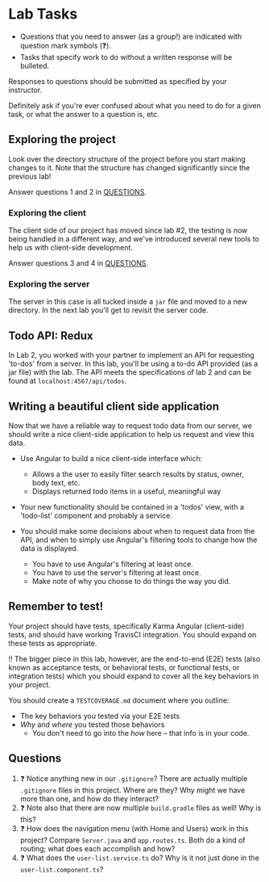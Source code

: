 # Lab Tasks

- Questions that you need to answer (as a group!) are indicated with question
mark symbols (:question:).
- Tasks that specify work to do without a written response will be bulleted.

Responses to questions should be submitted as specified by your instructor.

Definitely ask if you're ever confused about what you need to do for a given task, or what the answer to a question is, etc.

## Exploring the project

Look over the directory structure of the project before you start making
changes to it. Note that the structure has changed significantly since
the previous lab!

Answer questions 1 and 2 in [QUESTIONS](#questions).

### Exploring the client

The client side of our project has moved since lab #2, the testing is
now being handled in a different way, and we've introduced several new tools
to help us with client-side development.

Answer questions 3 and 4 in [QUESTIONS](#questions).

### Exploring the server

The server in this case is all tucked inside a `jar` file and moved to a new
directory. In the next lab you'll get to revisit the server code.

## Todo API: Redux

In Lab 2, you worked with your partner to implement an API for requesting
'to-dos' from a server. In this lab, you'll be using a to-do API provided
(as a jar file) with the lab. The API meets the specifications of lab 2 and
can be found at `localhost:4567/api/todos`.

## Writing a beautiful client side application

Now that we have a reliable way to request todo data from our server,
we should write a nice client-side application to help us request and view
this data.

- Use Angular to build a nice client-side interface which:
    - Allows a the user to easily filter search results by status, owner,
      body text, etc.
    - Displays returned todo items in a useful, meaningful way

- Your new functionality should be contained in a 'todos' view, 
with a 'todo-list' component and probably a service.

- You should make some decisions about when to request data from the API,
and when to simply use Angular's filtering tools to change how
the data is displayed. 

   - You have to use Angular's filtering at least once.
   - You have to use the server's filtering at least once.
   - Make note of why you choose to do things the way you did.

## Remember to test!

Your project should have tests, specifically Karma Angular (client-side) tests, 
and should have working TravisCI integration. You should expand on these tests as
appropriate.

:bangbang: The bigger piece in this lab, however, are the end-to-end (E2E) tests 
(also known as acceptance tests,
or behavioral tests, or functional tests, or integration tests) which you should
expand to cover all the
key behaviors in your project.

You should create a `TESTCOVERAGE.md` document where you outline:

   * The key behaviors you tested via your E2E tests
   * _Why_ and _where_ you tested those behaviors
      * You don't need to go into the _how_ here – that info is in your code.

## Questions

1. :question: Notice anything new in our ``.gitignore``? There are actually
multiple ``.gitignore`` files in this project. Where are they?
Why might we have more than one, and how do they interact?
1. :question: Note also that there are now multiple ``build.gradle`` files
as well! Why is this?
1. :question: How does the navigation menu (with Home and Users) work in this project? Compare `Server.java` and `app.routes.ts`. Both do a kind of routing; what does each accomplish and how?
1. :question: What does the `user-list.service.ts` do? Why is it not just done in
the `user-list.component.ts`?
